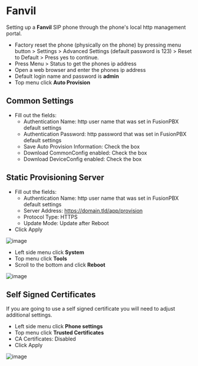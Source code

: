 # Fanvil

Setting up a **Fanvil** SIP phone through the phone\'s local http
management portal.

-   Factory reset the phone (physically on the phone) by pressing menu
    button \> Settings \> Advanced Settings (default password is 123) \>
    Reset to Default \> Press yes to continue.
-   Press Menu \> Status to get the phones ip address
-   Open a web browser and enter the phones ip address
-   Default login name and password is **admin**
-   Top menu click **Auto Provision**

## Common Settings

-   Fill out the fields:
    -   Authentication Name: http user name that was set in FusionPBX
        default settings
    -   Authentication Password: http password that was set in FusionPBX
        default settings
    -   Save Auto Provision Information: Check the box
    -   Download CommonConfig enabled: Check the box
    -   Download DeviceConfig enabled: Check the box

## Static Provisioning Server

-   Fill out the fields:
    -   Authentication Name: http user name that was set in FusionPBX
        default settings
    -   Server Address: <https://domain.tld/app/provision>
    -   Protocol Type: HTTPS
    -   Update Mode: Update after Reboot
-   Click Apply

![image](../../_static/images/provision/fusionpbx_provision_auto_fanvil.jpg)

-   Left side menu click **System**
-   Top menu click **Tools**
-   Scroll to the bottom and click **Reboot**

![image](../../_static/images/provision/fusionpbx_provision_auto_fanvil1.jpg)

## Self Signed Certificates

If you are going to use a self signed certificate you will need to
adjust additional settings.

-   Left side menu click **Phone settings**
-   Top menu click **Trusted Certificates**
-   CA Certificates: Disabled
-   Click Apply

![image](../../_static/images/provision/fusionpbx_provision_auto_fanvil2.jpg)
